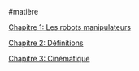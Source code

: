 #matière 

[Chapitre 1: Les robots manipulateurs](Les%20robots%20manipulateurs.md)

[Chapitre 2: Définitions](Définitions.md)

[Chapitre 3: Cinématique](Cinématique.md)

